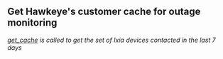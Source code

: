 ## Get Hawkeye's customer cache for outage monitoring

_[get_cache](get_cache.md) is called to get the set of Ixia devices contacted in the last 7 days_